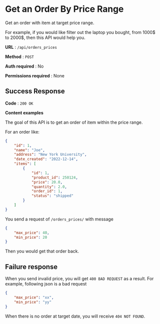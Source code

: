 # Get an Order By Price Range

Get an order with item at target price range.

For example, if you would like filter out the laptop you bought, from 1000$ to 2000$, then this API would help you.

**URL** : `/api/orders_prices`

**Method** : `POST`

**Auth required** : No

**Permissions required** : None

## Success Response

**Code** : `200 OK`

**Content examples**

The goal of this API is to get an order of item within the price range.

For an order like:

```json
{
    "id": 1,
    "name": "Joe",
    "address": "New York University",
    "date_created": "2022-12-14",
    "items": [
        {
            "id": 1,
            "product_id": 250124,
            "price": 20.0,
            "quantity": 2.0,
            "order_id": 1,
            "status": "shipped"
        }
    ]
}
```

You send a request of `/orders_prices/` with message

```json
{
    "max_price": 40,
    "min_price": 20
}
```

Then you would get that order back.

## Failure response

When you send invalid price, you will get `400 BAD REQUEST` as a result. For example, following json is a bad request

```json
{
    "max_price": "xx",
    "min_price": "yy"
}
```

When there is no order at target date, you will receive `404 NOT FOUND`.